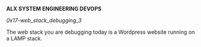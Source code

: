 __ALX SYSTEM ENGINEERING DEVOPS__

*0x17-web_stack_debugging_3*

The web stack you are debugging today is a Wordpress website running on a LAMP stack.
